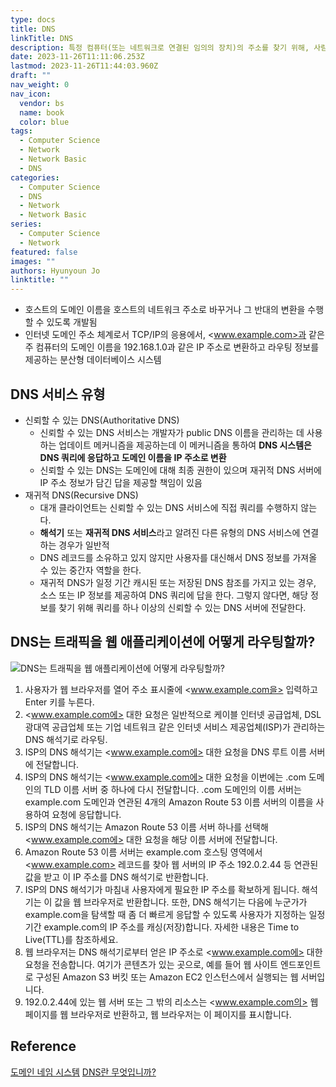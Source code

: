 ```yaml
---
type: docs
title: DNS
linkTitle: DNS
description: 특정 컴퓨터(또는 네트워크로 연결된 임의의 장치)의 주소를 찾기 위해, 사람이 이해하기 쉬운 도메인 이름을 숫자로 된 식별 번호(IP 주소)로 변환
date: 2023-11-26T11:11:06.253Z
lastmod: 2023-11-26T11:44:03.960Z
draft: ""
nav_weight: 0
nav_icon:
  vendor: bs
  name: book
  color: blue
tags:
  - Computer Science
  - Network
  - Network Basic
  - DNS
categories:
  - Computer Science
  - DNS
  - Network
  - Network Basic
series:
  - Computer Science
  - Network
featured: false
images: ""
authors: Hyunyoun Jo
linktitle: ""
---
```


- 호스트의 도메인 이름을 호스트의 네트워크 주소로 바꾸거나 그 반대의 변환을 수행할 수 있도록 개발됨
- 인터넷 도메인 주소 체계로서 TCP/IP의 응용에서, <www.example.com>과 같은 주 컴퓨터의 도메인 이름을 192.168.1.0과 같은 IP 주소로 변환하고 라우팅 정보를 제공하는 분산형 데이터베이스 시스템

## DNS 서비스 유형

- 신뢰할 수 있는 DNS(Authoritative DNS)
  - 신뢰할 수 있는 DNS 서비스는 개발자가 public DNS 이름을 관리하는 데 사용하는 업데이트 메커니즘을 제공하는데 이 메커니즘을 통하여 **DNS 시스템은 DNS 쿼리에 응답하고 도메인 이름을 IP 주소로 변환**
  - 신뢰할 수 있는 DNS는 도메인에 대해 최종 권한이 있으며 재귀적 DNS 서버에 IP 주소 정보가 담긴 답을 제공할 책임이 있음
- 재귀적 DNS(Recursive DNS)
  - 대개 클라이언트는 신뢰할 수 있는 DNS 서비스에 직접 쿼리를 수행하지 않는다.
  - **해석기** 또는 **재귀적 DNS 서비스**라고 알려진 다른 유형의 DNS 서비스에 연결하는 경우가 일반적
  - DNS 레코드를 소유하고 있지 않지만 사용자를 대신해서 DNS 정보를 가져올 수 있는 중간자 역할을 한다.
  - 재귀적 DNS가 일정 기간 캐시된 또는 저장된 DNS 참조를 가지고 있는 경우, 소스 또는 IP 정보를 제공하여 DNS 쿼리에 답을 한다. 그렇지 않다면, 해당 정보를 찾기 위해 쿼리를 하나 이상의 신뢰할 수 있는 DNS 서버에 전달한다.

## DNS는 트래픽을 웹 애플리케이션에 어떻게 라우팅할까?

![DNS는 트래픽을 웹 애플리케이션에 어떻게 라우팅할까?](/computer-science/how-route-53-routes-traffic.8d313c7da075c3c7303aaef32e89b5d0b7885e7c.png "https://aws.amazon.com/ko/route53/what-is-dns/")

1. 사용자가 웹 브라우저를 열어 주소 표시줄에 <www.example.com을> 입력하고 Enter 키를 누른다.
2. <www.example.com에> 대한 요청은 일반적으로 케이블 인터넷 공급업체, DSL 광대역 공급업체 또는 기업 네트워크 같은 인터넷 서비스 제공업체(ISP)가 관리하는 DNS 해석기로 라우팅.
3. ISP의 DNS 해석기는 <www.example.com에> 대한 요청을 DNS 루트 이름 서버에 전달합니다.
4. ISP의 DNS 해석기는 <www.example.com에> 대한 요청을 이번에는 .com 도메인의 TLD 이름 서버 중 하나에 다시 전달합니다. .com 도메인의 이름 서버는 example.com 도메인과 연관된 4개의 Amazon Route 53 이름 서버의 이름을 사용하여 요청에 응답합니다.
5. ISP의 DNS 해석기는 Amazon Route 53 이름 서버 하나를 선택해 <www.example.com에> 대한 요청을 해당 이름 서버에 전달합니다.
6. Amazon Route 53 이름 서버는 example.com 호스팅 영역에서 <www.example.com> 레코드를 찾아 웹 서버의 IP 주소 192.0.2.44 등 연관된 값을 받고 이 IP 주소를 DNS 해석기로 반환합니다.
7. ISP의 DNS 해석기가 마침내 사용자에게 필요한 IP 주소를 확보하게 됩니다. 해석기는 이 값을 웹 브라우저로 반환합니다. 또한, DNS 해석기는 다음에 누군가가 example.com을 탐색할 때 좀 더 빠르게 응답할 수 있도록 사용자가 지정하는 일정 기간 example.com의 IP 주소를 캐싱(저장)합니다. 자세한 내용은 Time to Live(TTL)를 참조하세요.
8. 웹 브라우저는 DNS 해석기로부터 얻은 IP 주소로 <www.example.com에> 대한 요청을 전송합니다. 여기가 콘텐츠가 있는 곳으로, 예를 들어 웹 사이트 엔드포인트로 구성된 Amazon S3 버킷 또는 Amazon EC2 인스턴스에서 실행되는 웹 서버입니다.
9. 192.0.2.44에 있는 웹 서버 또는 그 밖의 리소스는 <www.example.com의> 웹 페이지를 웹 브라우저로 반환하고, 웹 브라우저는 이 페이지를 표시합니다.

## Reference

[도메인 네임 시스템](https://ko.wikipedia.org/wiki/%EB%8F%84%EB%A9%94%EC%9D%B8_%EB%84%A4%EC%9E%84_%EC%8B%9C%EC%8A%A4%ED%85%9C)
[DNS란 무엇입니까?](https://aws.amazon.com/ko/route53/what-is-dns/)
